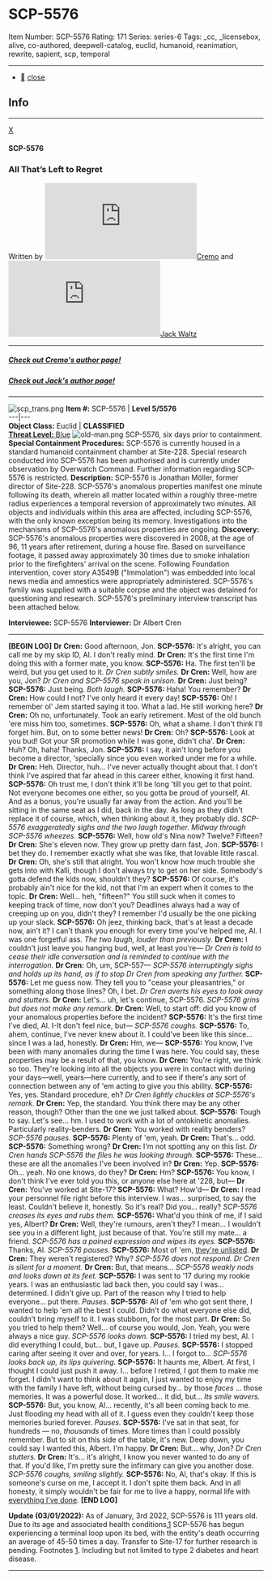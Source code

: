 # SCP-5576
Item Number: SCP-5576
Rating: 171
Series: series-6
Tags: _cc, _licensebox, alive, co-authored, deepwell-catalog, euclid, humanoid, reanimation, rewrite, sapient, scp, temporal

---

  * [](javascript:;)
[close](javascript:;)
## Info
* * *
[X](javascript:;)
#### SCP-5576
### All That’s Left to Regret
Written by [![Cremo](https://www.wikidot.com/avatar.php?userid=7468822&amp;size=small&amp;timestamp=1743140392)](http://www.wikidot.com/user:info/cremo)[Cremo](http://www.wikidot.com/user:info/cremo) and [![Jack Waltz](https://www.wikidot.com/avatar.php?userid=7989351&amp;size=small&amp;timestamp=1743140392)](http://www.wikidot.com/user:info/jack-waltz)[Jack Waltz](http://www.wikidot.com/user:info/jack-waltz)
* * *
##### [Check out Cremo's author page!](/cremo)
##### [Check out Jack's author page!](/jack-waltz)
* * *

![scp_trans.png](http://kaktuskontainer.wdfiles.com/local--files/format-hell/scp_trans.png)
**Item #:** SCP-5576 | **Level 5/5576**  
---|---  
**Object Class:** Euclid | **CLASSIFIED**  
[**Threat Level:** Blue](http://scp-int.wikidot.com/niveaux-de-menace-des-objets-scp)
![old-man.png](https://scp-wiki.wdfiles.com/local--files/scp-5576/old-man.png)
SCP-5576, six days prior to containment.
**Special Containment Procedures:** SCP-5576 is currently housed in a standard humanoid containment chamber at Site-228. Special research conducted into SCP-5576 has been authorised and is currently under observation by Overwatch Command.
Further information regarding SCP-5576 is restricted.
**Description:** SCP-5576 is Jonathan Möller, former director of Site-228. SCP-5576's anomalous properties manifest one minute following its death, wherein all matter located within a roughly three-metre radius experiences a temporal reversion of approximately two minutes. All objects and individuals within this area are affected, including SCP-5576, with the only known exception being its memory.
Investigations into the mechanisms of SCP-5576's anomalous properties are ongoing.
**Discovery:** SCP-5576's anomalous properties were discovered in 2008, at the age of 96, 11 years after retirement, during a house fire. Based on surveillance footage, it passed away approximately 30 times due to smoke inhalation prior to the firefighters' arrival on the scene.
Following Foundation intervention, cover story A3549B ("Immolation") was embedded into local news media and amnestics were appropriately administered. SCP-5576's family was supplied with a suitable corpse and the object was detained for questioning and research.
SCP-5576's preliminary interview transcript has been attached below.  

**Interviewee:** SCP-5576
**Interviewer:** Dr Albert Cren
* * *
**[BEGIN LOG]**
**Dr Cren:** Good afternoon, Jon.
**SCP-5576:** It's alright, you can call me by my skip ID, Al. I don't really mind.
**Dr Cren:** It's the first time I'm doing this with a former mate, you know.
**SCP-5576:** Ha. The first ten'll be weird, but you get used to it.
_Dr Cren subtly smiles._
**Dr Cren:** Well, how are you, Jon?
_Dr Cren and SCP-5576 speak in unison._
**Dr Cren:** Just being?
**SCP-5576:** Just being.
_Both laugh._
**SCP-5576:** Haha! You remember?
**Dr Cren:** How could I not? I've only heard it every day!
**SCP-5576:** Oh! I remember ol' Jem started saying it too. What a lad. He still working here?
**Dr Cren:** Oh no, unfortunately. Took an early retirement. Most of the old bunch 'ere miss him too, sometimes.
**SCP-5576:** Oh, what a shame. I don't think I'll forget him. But, on to some better news!
**Dr Cren:** Oh?
**SCP-5576:** Look at you bud! Got your SR promotion while I was gone, didn't cha'.
**Dr Cren:** Huh? Oh, haha! Thanks, Jon.
**SCP-5576:** I say, it ain't long before you become a director, 'specially since you even worked under me for a while.
**Dr Cren:** Heh. Director, huh… I've never actually thought about that. I don't think I've aspired that far ahead in this career either, knowing it first hand.
**SCP-5576:** Oh trust me, I don't think it'll be long 'till you get to that point. Not everyone becomes one either, so you gotta be proud of yourself, Al. And as a bonus, you're usually far away from the action. And you'll be sitting in the same seat as I did, back in the day. As long as they didn't replace it of course, which, when thinking about it, they probably did.
_SCP-5576 exaggeratedly sighs and the two laugh together. Midway through SCP-5576 wheezes._
**SCP-5576:** Well, how old's Nina now? Twelve? Fifteen?
**Dr Cren:** She's eleven now. They grow up pretty darn fast, Jon.
**SCP-5576:** I bet they do. I remember exactly what she was like, that lovable little rascal.
**Dr Cren:** Oh, she's still that alright. You won't know how much trouble she gets into with Kalli, though I don't always try to get on her side. Somebody's gotta defend the kids now, shouldn't they?
**SCP-5576:** Of course, it's probably ain't nice for the kid, not that I'm an expert when it comes to the topic.
**Dr Cren:** Well… heh, "fifteen?" You still suck when it comes to keeping track of time, now don't you? Deadlines always had a way of creeping up on you, didn't they? I remember I'd usually be the one picking up your slack.
**SCP-5576:** Oh jeez, thinking back, that's at least a decade now, ain't it? I can't thank you enough for every time you've helped me, Al. I was one forgetful ass.
_The two laugh, louder than previously._
**Dr Cren:** I couldn't just leave you hanging bud, well, at least you're—
_Dr Cren is told to cease their idle conversation and is reminded to continue with the interrogation._
**Dr Cren:** Oh, um, SCP-557—
_SCP-5576 interruptingly sighs and holds up its hand, as if to stop Dr Cren from speaking any further._
**SCP-5576:** Let me guess now. They tell you to "cease your pleasantries," or something along those lines? Oh, I bet.
_Dr Cren averts his eyes to look away and stutters._
**Dr Cren:** Let's… uh, let's continue, SCP-5576.
_SCP-5576 grins but does not make any remark._
**Dr Cren:** Well, to start off: did you know of your anomalous properties before the incident?
**SCP-5576:** It's the first time I've died, Al. I-It don't feel nice, but—
_SCP-5576 coughs._
**SCP-5576:** To, ahem, continue, I've never knew about it. I could've been like this since… since I was a lad, honestly.
**Dr Cren:** Hm, we—
**SCP-5576:** You know, I've been with many anomalies during the time I was here. You could say, these properties may be a result of that, you know.
**Dr Cren:** You're right, we think so too. They're looking into all the objects you were in contact with during your days—well, years—here currently, and to see if there's any sort of connection between any of 'em acting to give you this ability.
**SCP-5576:** Yes, yes. Standard procedure, eh?
_Dr Cren lightly chuckles at SCP-5576's remark._
**Dr Cren:** Yep, the standard. You think there may be any other reason, though? Other than the one we just talked about.
**SCP-5576:** Tough to say. Let's see… hm. I used to work with a lot of ontokinetic anomalies. Particularly reality-benders.
**Dr Cren:** You worked with reality benders?
_SCP-5576 pauses._
**SCP-5576:** Plenty of 'em, yeah.
**Dr Cren:** That's… odd.
**SCP-5576:** Something wrong?
**Dr Cren:** I'm not spotting any on this list.
_Dr Cren hands SCP-5576 the files he was looking through._
**SCP-5576:** These… these are all the anomalies I've been involved in?
**Dr Cren:** Yep.
**SCP-5576:** Oh… yeah. No one knows, do they?
**Dr Cren:** Hm?
**SCP-5576:** You know, I don't think I've ever told you this, or anyone else here at '228, but—
**Dr Cren:** You've worked at Site-17?
**SCP-5576:** What? How'd—
**Dr Cren:** I read your personnel file right before this interview. I was… surprised, to say the least. Couldn't believe it, honestly. So it's real? Did you… really?
_SCP-5576 creases its eyes and rubs them._
**SCP-5576:** What'd you think of me, if I said yes, Albert?
**Dr Cren:** Well, they're rumours, aren't they? I mean… I wouldn't see you in a different light, just because of that. You're still my mate… a friend.
_SCP-5576 has a pained expression and wipes its eyes._
**SCP-5576:** Thanks, Al.
_SCP-5576 pauses._
**SCP-5576:** Most of 'em, [they're unlisted](/he-who-screws-with-reality).
**Dr Cren:** They weren't registered? Why?
_SCP-5576 does not respond. Dr Cren is silent for a moment._
**Dr Cren:** But, that means…
_SCP-5576 weakly nods and looks down at its feet._
**SCP-5576:** I was sent to '17 during my rookie years. I was an enthusiastic lad back then, you could say I was… determined. I didn't give up. Part of the reason why I tried to help everyone… put there.
_Pauses._
**SCP-5576:** All of 'em who got sent there, I wanted to help 'em all the best I could. Didn't do what everyone else did, couldn't bring myself to it. I was stubborn, for the most part.
**Dr Cren:** So you tried to help them? Well… of course you would, Jon. Yeah, you were always a nice guy.
_SCP-5576 looks down._
**SCP-5576:** I tried my best, Al. I did everything I could, but… but, I gave up.
_Pauses._
**SCP-5576:** I stopped caring after seeing it over and over, for years. I… I forgot to…
_SCP-5576 looks back up, its lips quivering._
**SCP-5576:** It haunts me, Albert. At first, I thought I could just push it away. I… before I retired, I got them to make me forget. I didn't want to think about it again, I just wanted to enjoy my time with the family I have left, without being cursed by… by those _faces_ … those memories. It was a powerful dose. It worked… it did, but…
_Its smile wavers._
**SCP-5576:** But, you know, Al… recently, it's all been coming back to me. Just flooding my head with all of it. I guess even they couldn't keep those memories buried forever.
_Pauses._
**SCP-5576:** I've sat in that seat, for hundreds — no, _thousands_ of times. More times than I could possibly remember. But to sit on this side of the table, it's new. Deep down, you could say I wanted this, Albert. I'm happy.
**Dr Cren:** But… why, Jon?
_Dr Cren stutters._
**Dr Cren:** It's… it's alright, I know you never wanted to do any of that. If you'd like, I'm pretty sure the infirmary can give you another dose.
_SCP-5576 coughs, smiling slightly._
**SCP-5576:** No, Al, that's okay. If this is someone's curse on me, I accept it. I don't spite them back. And in all honesty, it simply wouldn't be fair for me to live a happy, normal life with [everything I've done](/site-17-hub).
**[END LOG]**
  

**Update (03/01/2022):** As of January, 3rd 2022, SCP-5576 is 111 years old. Due to its age and associated health conditions,[1](javascript:;) SCP-5576 has begun experiencing a terminal loop upon its bed, with the entity's death occurring an average of 45-50 times a day.
Transfer to Site-17 for further research is pending.
Footnotes
[1](javascript:;). Including but not limited to type 2 diabetes and heart disease.
* * *